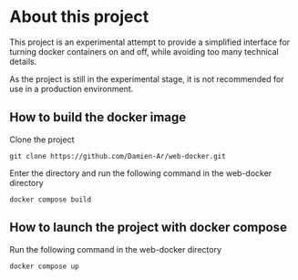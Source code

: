 # About this project

This project is an experimental attempt to provide a simplified interface for turning docker containers on and off, while avoiding too many technical details.

As the project is still in the experimental stage, it is not recommended for use in a production environment.

## How to build the docker image

Clone the project 

```git clone https://github.com/Damien-Ar/web-docker.git```


Enter the directory and run the following command in the web-docker directory

```
docker compose build
```

## How to launch the project with docker compose

Run the following command in the web-docker directory

```
docker compose up
```
